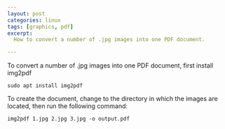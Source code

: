 ```yaml
---
layout: post
categories: linux
tags: [graphics, pdf]
excerpt:
  How to convert a number of .jpg images into one PDF document.

---
```


To convert a number of .jpg images into one PDF document, first install img2pdf

```
sudo apt install img2pdf
```

To create the document, change to the directory in which the images are located, then run the following command:

```
img2pdf 1.jpg 2.jpg 3.jpg -o output.pdf
```
